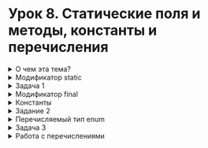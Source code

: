 # Урок 8. Статические поля и методы, константы и перечисления

<details>

<summary>О чем эта тема?</summary>

> Вы уже знакомы с модификаторами доступа ```public```, ```private```, 
> ```protected```, ```default```. > В Java есть ещё одна группа 
> ключевых слов, которую принято называть другими модификаторами (англ. non-access modifiers — «модификаторы не-доступа»). Они уведомляют JVM об особом поведении класса, метода или переменной. 

![S3_02_1695902792.png](L8%2FS3_02_1695902792.png)

В этой теме вы изучите два самых популярных модификатора этой группы 
— ```final``` и ```static```. 
А ещё вы узнаете: 
- какие есть особенности при работе со ```static```-полями и методами;
-  что такое enum и для чего он используется;
- как создать своё перечисление и использовать его элементы в конструкции ```switch```;
- как объявить константу.
</details>

<details>

<summary>Модификатор static</summary>

# Модификатор static

Вы уже встречали модификатор ```static``` (англ. «статический», «неподвижный»), 
когда объявляли метод ```main()```. Из этого урока вы узнаете, 
почему ```static``` обязателен для ```main()```, 
в каких случаях его нужно применять к другим методам и что будет, 
если добавить ```static``` в объявлении переменной.

## Переменная с модификатором static
Переменная, объявленная внутри класса с модификатором ```static```, называется **статической**, 
потому что она привязана исключительно к самому классу и существует независимо от 
его экземпляров. 

Если значение обычной переменной можно менять у каждого из объектов 
по отдельности, то статическая переменная является общей для всех экземпляров класса. 

Это значит, что:
- внутри класса существует только одна копия статической переменной;
- на её значение ссылаются все экземпляры класса;
- если изменить значение статической переменной, оно изменится у всех объектов класса.

Чтобы сделать переменную статической, при её объявлении нужно добавить слово ```static```. 
Модификатор доступа может быть любым: public, private или protected. 
Например, создадим статическую переменную, которая будет хранить значение, 
равное количеству крыльев у класса ```Bird``` (англ. «птица»):
```java
public class Bird {
    public static int numberOfWings = 2;
}
```
Теперь у экземпляров класса ```Bird``` будет по два крыла. 
Если мы увеличим значение статической переменной ```numberOfWings``` в два раза,
то количество крыльев удвоится одновременно у всех объектов. 
А без модификатора ```static``` нам пришлось бы менять значение переменной 
в каждом из них по отдельности. Или останавливать программу, вносить правку в код 
и запускать всё заново.

Обращаться к статическим переменным нужно через имя класса — в формате

```<имя класса>.<имя переменной>```. 

Ведь статическая переменная относится не к конкретному экземпляру, а к самому классу:

```java
public class Practicum {

    public static void main(String[] args) {
        Bird.numberOfWings = 4;
    }
}
```

Теперь добавим в класс ```Bird``` статическую переменную `count` и будем увеличивать её 
значение на единицу при создании нового объекта. 

Так как переменная `count` **статическая**, при создании нового объекта в конструкторе класса `Bird` её значение не перезаписывается заново, а увеличивается на единицу:

Запустите код. Затем уберите ключевое слово static и проверьте, изменился ли результат.

```java
public class Practicum {
    public static void main(String[] args) {

        Bird tweety = new Bird();
        Bird pepper = new Bird();
        Bird flossie = new Bird();
    }
}

class Bird {

    private static int count = 0;

    Bird() {
        count++;
        System.out.println("Количество созданных объектов: " + count);
    }
}
```
```commandline
Результат
Количество созданных объектов: 1

Количество созданных объектов: 2

Количество созданных объектов: 3
```
Итак, переменную нужно делать **статической**, если:
- её значение не зависит от объектов (например, в коде будильника «Бодрое утро»
всем объектам пригодится одинаковый параметр — название приложения, 
поэтому его можно записать в статическую переменную ```static String nameOfApp = "Бодрое утро");```
- её значение будет совместно использоваться всеми объектами одного класса (например, в статической переменной удобно хранить переключатель состояния персонажей: если в компьютерной игре применить к противникам эффект заморозки, все они должны одновременно замереть).

## Метод с модификатором static
```Static```-метод так же, как и ```static```-переменная, принадлежит классу, 
а не конкретному экземпляру, и может использоваться без создания объекта. 
Для того чтобы создать свой статический метод, достаточно при его объявлении 
добавить ключевое слово ```static```:

```java
public static void method() {
} 
```
Внутри класса к **статическому** методу можно обратиться так же, как к обычному, — по имени. 
А для внешнего вызова можно обратиться через имя класса ```<имя класса>.<имя метода>```.

Например, у класса ```Integer``` есть статический метод ```max(int a, int b)```, 
который определяет наибольшее из двух переданных чисел. Вот как его можно применить в коде:
```java
public class Practicum {

    public static void main(String[] args) {
        int max = Integer.max(5, 7);

        System.out.println(max);
    }
}
```

Чаще всего статические методы применяются в утилитарных _(англ. utility — «полезный»)_ 
задачах — они отвечают за выполнение полезных действий, которые не меняют состояние объекта. 
Например, в стандартной библиотеке Java есть класс ```Arrays``` (англ. «множества»). 

Внутри него можно найти статические методы для работы с массивами: сортировку, поиск, сравнение и другие. 
Представим, что у нас есть массив ```int[] buses``` (англ. _bus_ — «автобус») с номерами междугородных автобусов,
которые ездят из Ярославля в Кострому. 
Для вывода на экран всех значений воспользуемся статическим методом ```Arrays.toString(int[] a)```:

```java
import java.util.Arrays;

public class Practicum {

    public static void main(String[] args) {
        int[] buses = {123, 29, 500, 738, 960};
        System.out.println(Arrays.toString(buses));
    }
}
```

## Ограничения статических методов
1. >Статический метод может обращаться только к статическим переменным или методам
```java
public class Practicum {
    String aphorism = "Не рискуя, мы рискуем в сто раз больше.";

    public static void main(String[] args) {
        System.out.println(aphorism);
    }
}
```
Если запустить этот код, то будет получена ошибка. Нестатическая переменная `aphorism` так же, 
как и любая обычная переменная класса, находится внутри объекта. 
Обратиться к ней можно только через ссылку на этот экземпляр. 
А при вызове статического метода ссылка на объект не передаётся. 
Поэтому программа завершилась с ошибкой: “Non-static field ```aphorism``` cannot be referenced from a static context” 
(англ. «На нестатическое поле ```aphorism``` нельзя ссылаться из статического контекста»). 

Если сделать обычную переменную aphorism (англ. «афоризм») статической и запустить код ещё раз, то ошибки уже не будет.
```java
public class Practicum {
    static String aphorism = "Не рискуя, мы рискуем в сто раз больше.";

    public static void main(String[] args) {
        System.out.println(aphorism);
    }
}
```

2. > @Override и static несовместимы

Ещё одно правило: переопределять статические методы нельзя. 
Но вы можете объявить статический метод с одинаковой сигнатурой в родительском классе и классе-наследнике. 
Это один из вариантов сокрытия (_hiding_) — вы уже сталкивались с этим явлением в теме про наследование.

3. > Ключевые слова ```this``` и ```super``` запрещены в ```static```-методах

И последнее ограничение: внутри статического метода нельзя использовать ключевые слова ```this``` и ```super```. 
Потому что они относятся к конкретным объектам класса, 
а ```static```-методы — к самому классу.

Предположим, нам нужно создать класс для хранения фамилии и имени.
И в нём должен быть метод ```parse```, который на вход принимает строку, 
а на выходе возвращает объект класса ```PersonName```.

```java
public class PersonName {

    private String lastName;
    private String firstName;

    // возвращает PersonName из заданной строки:
    public static PersonName parse(String fullName) {
        /* Метод разделяет (англ. split) строку по символу пробела.
        В результате в переменной parts будет массив из двух элементов: фамилия, имя*/ 
        String[] parts = fullName.split(" "); 

        this.lastName = parts[0];
        this.firstName = parts[1];
        
        return this;
    }
}

```

Такой код не скомпилируется. 
Возникнет ошибка: “```PersonName.this``` cannot be referenced from a static context” 
(англ. «Нельзя ссылаться из статического контекста на ```PersonName.this```»).
Чтобы этот код выполнился, необходимо добавить явное создание объекта:

```java
public class Practicum {

    public static void main(String[] args) {
        PersonName name = PersonName.parse("Добронравова Юлия");

        System.out.println(name.getFullName());
    }
}

class PersonName {

    private String lastName;
    private String firstName;

    public PersonName(String lastName, String firstName) {
        this.lastName = lastName;
        this.firstName = firstName;
    }

    public String getFullName() {
        return lastName + " " + firstName;
    }

    public String getFirstName() {
        return firstName;
    }

    // возвращает PersonName из заданной строки:
    public static PersonName parse(String fullName) {
        String[] parts = fullName.split(" ");

        return new PersonName(parts[0], parts[1]);
    }
}
```

## Статический импорт

К переменным и методам с модификатором ```static``` можно обращаться ещё одним способом —
через **_статический импорт_** (англ. ```static import```). 
Благодаря ему со статическими переменными и методами другого класса можно работать как с внутренними.

Например, в этой программе для вычисления площади круга 
мы обращаемся к статической переменной PI на уровне класса:

```java
public class Practicum {
   public static void main(String args[]) {
      int radius = 5;
      double area = Math.PI * (radius * radius); // обращение к переменной PI
      System.out.println("Площадь круга равна: " + area);
   }
}
```
А вот эта же программа, но со статическим импортом:

```java
import static java.lang.Math.PI;

public class Practicum {
   public static void main(String args[]) {
      int radius = 5;
      double area = **PI** * (radius * radius); // обращение к переменной PI
      System.out.println("Площадь круга равна: " + area);
   }
}
```

Благодаря статическому импорту мы смогли обратиться к статической переменной ```PI``` не через класс, а как к обычной переменной. 

Будьте аккуратны: излишне частое использование статического импорта внутри одного куска кода может
сделать программу нечитаемой и неподдерживаемой. 
Используйте ```import static```, только когда вам нужен частый доступ к статическим членам из одного или двух классов. 

## Модификатор ```static``` перед методом ```main()```

JVM выполняет код, начиная с метода ```main()``` — это одно из основных соглашений, принятых разработчиками. 
Если бы не ```main()```, нам приходилось бы для каждой программы указывать метод старта. 

А слово ```static``` необходимо для того, чтобы проект мог запускаться без объектов. 
Иначе нужно было бы каждую программу сопровождать пояснениями о том, какие параметры передавать в конструкторы экземпляров. 

Каждый из модификаторов метода ```public static void main(String[] args)``` обязателен. 
Если не указать ```static```, программа будет скомпилирована без каких-либо ошибок.
Но потом, во время выполнения, JVM будет искать метод `main()` с уровнем доступа `public`, статический,
с типом возвращаемого значения `void` и массивом `String` в качестве аргумента. 

Если такой метод не будет найден, выполнение прервётся с ошибкой: 
“Main method not found in class `A`, please define the main method as: `public static void main(String[] args)`”
(англ. «Ошибка: основной метод не найден в классе `A`. Пожалуйста, определите основной метод как: 
`public static void main(String[] args)`»).



</details>

<details>

<summary>Задача 1</summary>

>Перед вами кусок кода компьютерной игры про Средневековье. 
> В ней есть много разных локаций, в том числе — смешанные леса с хвойными и лиственными деревьями. 
> Вам нужно создать симулятор такого леса, поселить в нём зайцев-беляков. 
> Обратите внимание, что цвет шести у всех зайцев  ```color``` меняется в зависимости от времени года 
> ```season```: зимой — белый, летом — серо-рыжий.
- класс `Practicum`
```java
import java.util.ArrayList;

public class Practicum {

    public static void main(String[] args) {
        ArrayList<MountainHare> hares = new ArrayList<>();
        hares.add(new MountainHare(4, 4.4, 120));
        hares.add(new MountainHare(7, 3.6, 150));
        hares.add(new MountainHare(1, 2.3, 100));

        System.out.println("В лесу лето!");
        // создайте объект "летний лес с зайцами"
       
        System.out.println("Список зайцев:");
        // напечатайте список всех зайцев

        System.out.println("В лесу зима!");
        // поменяйте время года на зиму

		System.out.println("Список зайцев:");
        // напечатайте список всех зайцев
    }

}
```

- класс `MountainHare`
```java
public class MountainHare {

    // добавьте переменные и конструктор

    @Override
    public String toString() {
        return "Заяц-беляк: " +
            "age=" + age +
            ", weight=" + weight +
            ", jumpLength=" + jumpLength +
            ", color=" + color +
            '.';
    }
}
```

- класс `Forest`
```java
import java.util.ArrayList;

public class Forest {
private ArrayList<MountainHare> hares;

    // объявите недостающие переменные и добавьте конструктор

    // добавьте метод setSeason(String newSeason)
    // в этом методе реализуйте логику смены цвета шубок зайцев-беляков

	    // добавьте метод printHares()
    
}
```
### Подсказки

- Так как цвет шерсти у всех зайцев одинаковый и меняется одновременно, 
переменная `color` должна быть статической. А остальные параметры индивидуальны для каждого зайца.
- Время года одинаково для всех лесов смешанного типа, 
поэтому переменная `season` должна быть статической. 
Чтобы запретить смену времени года без изменения цвета шубок, 
необходимо объявить эту переменную с модификатором `private`.
- Метод `setSeason(String newSeason)` должен быть статическим,
так как смена времени года не зависит от конкретного объекта леса. 
В этом методе реализуйте логику смены цвета шубок зайцев-беляков: 
если время года — `"зима"`, то цвет зайцев — `"белый"`, а иначе — `"серо-рыжий"`.
- Команда автогенерации `alt+Insert` (`⌘ + N`— для Mac OS X) поможет с конструкторами и сеттером.
- Печать списка зайцев можно реализовать с помощью цикла `for` по списку `(MountainHare hare : hares)`.
- Для того чтобы создать летний лес, воспользуйтесь сеттером и поменяйте сезон на `"лето"`.

</details>

<details>

<summary>Модификатор final</summary>

Одни элементы кода могут обновлять свои значения — например, обычные и ```static```-переменные,
а другие должны оставаться неизменными. Для всего, что в программе менять нельзя, 
есть модификатор ```final``` (англ. «окончательный»).
Рассмотрим разницу между обычной переменной и ```final``` на примере птиц. 
Живая птица находится в постоянном движении. Она летает, поёт и меняет цвет оперения. 
Эти характеристики удобнее всего хранить в обычных переменных.
Другое дело — бронзовая птица. Статуэтки не меняются, и в этом их ценность. 
Если мы хотим, чтобы такая птица «застыла» в нашем коде, 
её положение нужно записать в `final`-переменную.

### Переменная с модификатором `final`
Если при объявлении переменной добавить модификатор `final`,
то после инициализации её значение станет окончательным — изменить его будет нельзя. Например:

```java
public class Practicum {
 
    public static void main(String[] args) {
        final String figureOfEarth = "spherical"; // инициализация final-переменной 
        figureOfEarth = "flat"; // попытка изменить значение final-переменной

        System.out.println(figureOfEarth);
    }
}

```
Такая программа вызовет ошибку, поскольку идет попытка присвоить новое значение `final`-переменной.
```
submission/Practicum.java:5: error: cannot assign a value to final variable figureOfEarth

        figureOfEarth = "flat"; // попытка изменить значение final-переменной

        ^

1 error
```
> Мы попытались присвоить переменной `figureOfEarth` (от англ. «форма Земли») 
> новое значение `"flat"`, и программа завершила работу с ошибкой. 
> Потому что `figureOfEarth` — это `final`-переменная, а значит, она может быть проинициализирована только один раз.


Для переменных с примитивным типом это правило работает всегда. Если же `final`-переменная ссылается на объект,
то ситуация более сложная:
- состояние объекта менять можно;
- а вот присваивать `final`-переменной другой объект нельзя.

Запустите программу и посмотрите, как меняется состояние объекта,
на который ссылается `final`-переменная `incomeBook` (от англ. «книга доходов»):
```java
import java.util.ArrayList;
import java.util.List;

public class Practicum {

    public static void main(String[] args) {
				
				// инициализация final-переменной:
        final List<Integer> incomeBook = new ArrayList<>();
        
        System.out.println(sum(incomeBook));

        // изменение состояния объекта:
        incomeBook.add(4300);
        incomeBook.add(1500);

        System.out.println(sum(incomeBook));
    }

    public static int sum(List<Integer> list) {
        int sum = 0;

        for (int i : list) {
            sum = sum + i;
        }

        return sum;
    }
}

```
Попробуем переменной `incomeBook` после её инициализации присвоить другой объект.
Например, добавим строку: `incomeBook` = new ArrayList<>();.
```java
import java.util.ArrayList;
import java.util.List;

public class Practicum {

    public static void main(String[] args) {
				
				// инициализация final-переменной:
        final List<Integer> incomeBook = new ArrayList<>();
        
        System.out.println(sum(incomeBook));

        // изменение состояния объекта:
        incomeBook.add(4300);
        incomeBook.add(1500);
        incomeBook = new ArrayList<>(); // попытка final-переменной присвоить новый объект 
        System.out.println(sum(incomeBook));
    }

    public static int sum(List<Integer> list) {
        int sum = 0;

        for (int i : list) {
            sum = sum + i;
        }

        return sum;
    }
}
```
> при запуске этой программы мы получим ошибку, так как пытаемся `final`-переменной присвоить новый объект


```
submission/Practicum.java:16: error: cannot assign a value to final variable incomeBook

        incomeBook = new ArrayList<>();

        ^

1 error
```


Переменную с модификатором `final` необязательно инициализировать сразу.
Это можно сделать в любой момент после её объявления и до первого применения в коде.
Будьте аккуратны: любое присвоенное ей значение станет финальным.
Например, добавим инициализацию переменной `yearOfBirth` (от англ. «год рождения») после объявления:

```java
import java.util.ArrayList;
import java.util.List;

public class Practicum {

    public static void main(String[] args) {
        final int yearOfBirth; // объявление final-переменной
        yearOfBirth = 1989;
        System.out.println("Я родился в " + yearOfBirth + " году."); // первое применение final-переменной
    }
}

```

Есть ещё одно правило. Переменная с модификатором `final` уровня класса обязательно должна 
быть проинициализирована:
- при объявлении — если значение для всех объектов одинаково;
- или в теле конструктора — если значение для каждого экземпляра класса уникально.

При этом и в том, и в другом случае у каждого из объектов будет своё финальное поле,
а не общее, как в случае с модификатором `static`.

Если вы запустите этот код, возникнет ошибка.
```java
public class Practicum {

    private final int busTicket = 990;
    private final int airplaneTicket;
    private final int trainTicket;

    public Practicum() {
        this.airplaneTicket = 3590;
    }

    public int getTotalPrice() {
        return busTicket + airplaneTicket + trainTicket;
    }

    public static void main(String[] args) {
        Practicum practicum = new Practicum();
        System.out.println("Расходы на транспорт в путешествии: " + practicum.getTotalPrice() + " р.");
    }
}
```
Появится ошибка, поскольку мы пытаемся обратиться к значению переменной `trainTicket`, которая не проинициализирована.
```
submission/Practicum.java:9: error: variable trainTicket might not have been initialized

    }

    ^

1 error

```
На практике такой вариант инициализации финальных переменных уровня класса, 
как у  `busTicket` из примера выше, встречается редко. 
Обычно такие переменные инициализируют значением из входных параметров конструктора.

### Метод с модификатором `final`

Модификатор `final` защищает метод от переопределения в подклассе. 
Это значит, что реализация метода самодостаточна и завершена — 
дорабатывать или менять его в дочернем классе нельзя.
Допустим, у нас есть класс `Bicycle` (англ. «велосипед»). 
От него можно унаследовать подклассы для велосипедов с разными спецификациями:
- спортивных или шоссейных;
- двух-, трёх- или четырёхколёсных и т. д.

Но независимо от вида велосипеда, он обязательно должен делать две вещи:
- снижать скорость — если велосипедист нажимает на тормоз,
- и разгоняться — если активно крутятся педали.

Поэтому метод торможения `applyBrake` и 
метод разгона `speedUp` можно объявить с модификатором `final`, 
чтобы их нельзя было переопределить.

```java
public class Bicycle {
    
    protected int speed;
        
    public final void applyBrake() {
        speed--;
    }
        
    public final void speedUp() {
        speed++;
    }
}
```

А вот к `private`-методам применять ключевое слово `final` 
не нужно — их и без него никогда и нигде нельзя переопределять. 
К конструктору тоже нет необходимости добавлять `final`,
потому что он никогда не наследуется.

### Класс с модификатором `final`

Чтобы запретить наследование класса, объявите его `final`. 
Тогда создать от него подклассы будет невозможно.

Посмотрите на этот код:

```java
public final class Bicycle {
}

public class MountainBike extends Bicycle {
} 
```

Так как класс `Bicycle` объявлен с модификатором `final`, от него нельзя наследоваться.

На этапе компиляции программа завершится с ошибкой:
“Cannot inherit from final `Bicycle`” (англ. «У класса `Bicycle` не может быть подклассов».)

А ещё все его методы тоже становятся `final`. Это логично: раз от класса нельзя ничего наследовать, то и переопределить его методы не получится.

> 📌 Если автор кода создал класс с модификатором `final`, 
> значит, он хотел, чтобы его структура оставалась 
> постоянной из соображений логики или безопасности.

Вы уже встречались с `final`-классами. 
Как правило, это классы-обёртки: `Integer`, `Boolean`, `Double` и другие.
</details>

<details>
<summary>Константы</summary>

Переменная — не единственный способ хранения данных в программе. 
Есть ещё «постоянная», или **константа** (англ. _constant_), — она называется так, потому что изменить её значение во время работы программы невозможно.

Вы наверняка встречались с константами в школе — на уроках математики, химии или физики. 
Там константами называются величины, которые не меняются никогда: 
скорость света в вакууме или число π.


В отличие от них, константы в программировании постоянны 
только во время выполнения программы. Например, в коде онлайн-магазина может б
ыть константа для хранения минимальной суммы заказа: `MIN_ORDER_PRICE = 1000;`.
Если через год количество покупателей вырастет и затраты на логистику снизятся, 
эту сумму можно будет уменьшить. Разработчик просто заменит в коде
значение константы `MIN_ORDER_PRICE = 500;` и выпустит новую версию приложения.

В этом уроке мы расскажем о том, как создавать и правильно применять константы.

### Как сделать переменную константой

В стандартной библиотеке Java есть много констант. Вот некоторые из них:
* `MIN_VALUE` (минимальное значение) и `MAX_VALUE` (максимальное значение) класса `Integer`,
* `TRUE` и `FALSE` класса `Boolean` и многие другие.

Программист может не только обращаться к стандартным константам, «зашитым» в язык программирования, но и создать свои.

Константа в Java — это статическое финальное поле. 
Чтобы его создать, примените модификаторы static и final. 
И обязательно инициализируйте его при объявлении. Делается это так:

```java
static final тип ИМЯ_КОНСТАНТЫ = значение; // объявление и инициализация константы
```
> Если не инициализировать `static final` константу сразу — произойдёт ошибка компиляции.

При этом порядок написания модификаторов не имеет значения: `static final` или `final static`.
И в том, и в другом случае мы получим константу.

```java
public static final double PI = 3.14; // объявление и инициализация числа π 
```
Для имён констант в Java принято использовать стиль **SCREAMING_SNAKE_CASE** 
(англ. «регистр кричащей змеи») — слова внутри имени пишутся в верхнем регистре 
и разделяются символом подчёркивания. 
Благодаря этому константы можно быстро отличить от обычных переменных:

```java
static final int MAX_VALUE = 1000; //это константа
static final String PLAN_IDENTIFICATOR = "planId"; // и это константа

final double length = 4.5; // финальная переменная
boolean isCompleted = false; // логическая переменная
```
![img.png](img.png)


Переменную с модификатором `final` тоже можно назвать **константой**. 
Она константна на уровне отдельных объектов, при этом её значение для каждого из них может быть разным.

Например, в классе `Cat` можно создать финальную переменную `final String furColor;`.
В конструкторе объектов у `firstCat` ей будет присвоено значение `"grey"`, а у `secondCat` — `"white"`. 
И в том, и в другом случае переменная `furColor` — неизменяемая, 
но значения у неё при этом разные.

А константы, которые объявляются через `static final`, общие для всех объектов.
У того же класса `Cat` может быть константа `static final SOUND = "МЯУ!"`, и она будет храниться в единственном экземпляре для всех объектов класса.

![img_1.png](img_1.png)

### Значения констант

В константе может храниться не только единичное значение, 
но и полноценное выражение, включающее обращения к другим статическим полям или вызовы статических методов. Такие выражения помогают улучшить читаемость кода.

Представьте, что вы участвуете в разработке приложения, 
с помощью которого можно бронировать отели по всему миру и оставлять о них отзывы. 
Вам нужно поставить ограничение на максимальный размер загружаемого фото — 5 Мбайт. 
В Java основная единица измерения при работе с файлами — байт, 
поэтому допустимый размер файла необходимо преобразовать в байты.
Есть два основных варианта действий:

* завести константу с единичным значением: `static final int MAX_FILE_SIZE = 5242880;`
* или поместить в неё выражение: `static final int MAX_FILE_SIZE = 5 * 1024 * 1024;`.

В первом случае программисту придётся посчитать значение в калькуляторе и 
вписать это огромное число в константу. 
А тот, кто будет работать с кодом после него, вряд ли сможет сразу понять, 
сколько мегабайтов прячется за этими цифрами.

Если же в константу `MAX_FILE_SIZE` записать выражение, 
оно вычислится один раз и сохранится в памяти компьютера. 
Любой программист, которому потом понадобится уточнить, 
каким может быть максимальный размер файла, 
сразу поймёт, что это 5 Мбайт. Ещё один плюс: изменить значение такой константы очень легко. 
Например, чтобы увеличить её до 10 Мбайт, достаточно заменить в выражении `5` на `10`. 
И никакой калькулятор не нужен!

### Применение
Константы помогают бороться с **магическими**, 
то есть не понятно что означающими числами (от англ. _magic numbers_) в коде.
Посмотрите на этот метод:

```java
public class Registration {

    public void validateCredentials(String phone, String password) {
        if (phone.length() != 11) {
            System.out.println("Введите номер в формате 7xxxxxxxxxxx, где x - любая цифра.");
        }
        if (password.length() < 8) {
            System.out.println("Минимальная длина пароля: 8 знаков.");
        }
    }
}
```

В нём есть две проблемы:
* Во-первых, чтобы понять, что такое 11 и 8, вам нужно прочитать весь код. 
Это и есть магические числа.
* Во-вторых, если мы захотим изменить одно из них, например, 
значение минимальной длины пароля, нужно будет искать это число и менять его во всём коде. 
Потому что это значение используется не только в условии оператора `if`, 
но и в сообщении, которое выводится на экран пользователя. А теперь представьте,
что у вас не два магических числа, а несколько десятков, и все они разбросаны по
разным строчкам кода.
* 

Чтобы исправить это, нужно добавить в метод константы с подходящими именами.

Вынесем магические числа в константы с именами `MIN_PASSWORD_LENGTH` и `PHONE_LENGTH`.

```java

public class Registration {
   public static final int MIN_PASSWORD_LENGTH = 8;
  public static final int PHONE_LENGTH = 11;
    public static void validateCredentials(String phone, String password) {
        if (phone.length() != PHONE_LENGTH) {
            System.out.println("Введите номер в формате 7xxxxxxxxxxx, где x - любая цифра.");
        }
        if (password.length() < MIN_PASSWORD_LENGTH) {
            System.out.println("Минимальная длина пароля: 8 знаков.");
        }
    }

    public static void main(String[] args) {
        validateCredentials("7901000000", "Qwerty");
    }
}

```

Обратите внимание, что строки из метода `println()` в общем случае не выносятся в константы, 
потому что их назначение и так понятно. 
Но если какой-то текст в программе повторяется слишком часто, то можно и его сделать константой.

</details>

<details>
<summary>Задание 2</summary>

Во всех банковских приложениях есть возможность перевода денег. 
Как правило, прежде чем выполнить перевод, система должна проверить, 
правильно ли введены все необходимые данные.
Ваша задача — реализовать класс `TransactionValidator`, 
в котором будет находиться логика проверки суммы перевода. 
Минимальная сумма перевода — `MIN_AMOUNT` (1 р.), 
максимальная сумма перевода — `MAX_AMOUNT` (5000 р.).

### Practicum
```java
import java.util.Scanner;

public class Practicum {

    public static void main(String[] args) {
        Scanner scanner = new Scanner(System.in);

        System.out.println("Пожалуйста, введите сумму перевода в рублях.");
        // считайте сумму перевода при помощи scanner.nextDouble()

        boolean isValid = ... // добавьте вызов метод isValidAmount
        if (isValid) 
            System.out.println("Спасибо! Ваш перевод на сумму " + amount + " р. успешно выполнен.");
        }
    }
}
```
### TransactionValidator
```java
public class TransactionValidator {
    // объявите константы

    // объявите метод isValidAmount()
    // внутри метода добавьте проверки на минимальную и максимальную сумму перевода
    System.out.println("Минимальная сумма перевода: " + ... + " р. Попробуйте ещё раз!");
    System.out.println("Максимальная сумма перевода: " + ... + " р. Попробуйте ещё раз!");
}

```


### Подсказки

* Метод `isValidAmount` нужно сделать статическим.
* Метод `isValidAmount` на вход будет принимать сумму перевода, а на выходе возвращать `true`, если все проверки успешно пройдены, или `false`, если обнаружены ошибки.
* Для объявления констант используйте модификаторы `public static final`.
* Сумма перевода может содержать цифры после запятой.
* Константы должны быть не только в выражении `if`, но и в сообщениях об ошибке.

</details>

<details>
<summary>Перечисляемый тип enum</summary>


Кроме примитивов и классов, в Java есть специальный тип данных, 
который называется **перечисление** (англ. _enumerated type_, «перечисляемый тип»).
Он нужен для хранения множества значений — но не любого, а ограниченного.

Вот примеры таких ограниченных множеств: четыре времени года, семь нот, четыре стороны света, 
семь дней недели, двенадцать месяцев и так далее. 
В этом уроке вы научитесь создавать перечисления и узнаете, как с ними работать.

### Как создать перечисление
Для объявления перечисления применяется ключевое слово `enum`. 
После него пишется имя в UpperCamelCase, 
а затем в фигурных скобках перечисляются элементы ограниченного множества — списком, 
через запятую.
Например, перечисление дней недели выглядит так:

```java
public enum DayOfWeek {
    MONDAY,
    TUESDAY,
    WEDNESDAY,
    THURSDAY,
    FRIDAY,
    SATURDAY,
    SUNDAY
}
```
Все элементы перечисления принято писать как константы: 
в верхнем регистре, разделяя слова внутри названий символами подчёркивания.
Дело в том, что перечисляемый тип по сути — это и есть список логически связанных констант. 
Ведь количество сторон света или времён года вряд ли когда-нибудь изменится.

Поэтому иногда значения перечисления так и называют: константы перечисления. 
Каждая из них — `static final` и не может быть изменена после создания.
![img_2.png](img_2.png)

Создадим перечисление `TrafficLight`, состоящее из трёх сигналов стандартного светофора:
красного (red), жёлтого (yellow) и зелёного (green).
```java
// объявите перечисление
enum TrafficLight {
    RED,
    YELLOW,
    GREEN
} 

```

Чтобы создать перечисление в IntelliJ IDEA:
* в структуре текущего проекта выберите New → Java Class;
* в появившемся окне введите имя нового файла (оно должно совпадать с названием перечисления) и выберите тип Enum.

![img_3.png](img_3.png)

### Переменная с типом `enum`
Так же, как создаются переменные с типом `String` или `int`, 
можно создавать переменные с типом объявленного перечисления. 
В такой переменной можно, например, хранить жанр фильма.


```java

public class Film {
    String title;
    FilmGenre genre;
}

enum FilmGenre {
    FAMILY, // семейный
    COMEDY, // комедия
    DOCUMENTARY, // документальный
    DRAMA, // драма
    HORROR, // фильм ужасов
    FANTASY, // фантастический
    THRILLER // триллер
}

```

Значение переменной `genre`, как и других переменных c типом `enum`, 
нужно инициализировать в упрощённом виде — без оператора `new`.
```java
FilmGenre genre = FilmGenre.COMEDY;

```

Это связано с тем, что переменной с типом enum можно присвоить только то значение,
которое определено в перечислении, а значит, 
существует в единственном экземпляре на всю программу. 
В примере с фильмами переменной genre можно присвоить
только одно из значений перечисления `FilmGenre`.

Элементы перечисления можно сравнивать друг с другом с помощью оператора `==`. 
На этом строится фильтр фильмов по определённому жанру:

```java
import java.util.ArrayList;

public class Practicum {

    public static void main(String[] args) {
        ArrayList<Film> films = new ArrayList<>();
        films.add(new Film("Зелёная миля", FilmGenre.DRAMA));
        films.add(new Film("Побег из Шоушенка", FilmGenre.DRAMA));
        films.add(new Film("Властелин колец: Братство Кольца", FilmGenre.FANTASY));
        films.add(new Film("Король Лев", FilmGenre.FAMILY));

        filterByGenre(films, FilmGenre.FAMILY);
    }

    // метод для фильтрации списка фильмов по жанру:
    public static void filterByGenre(ArrayList<Film> films, FilmGenre genre) {
        for (Film film : films) {
            // Сравнение жанра фильма из списка с искомым жанром:
            if (film.getGenre() == genre) {
                System.out.println(film.getTitle());
            }
        }
    }
}

class Film {
    private String title;
    private FilmGenre genre;

    public Film(String title, FilmGenre genre) {
        this.title = title;
        this.genre = genre;
    }

    public String getTitle() {
        return title;
    }

    public FilmGenre getGenre() {
        return genre;
    }
}

enum FilmGenre {
    FAMILY, // семейный
    COMEDY, // комедия
    DOCUMENTARY, // документальный
    DRAMA, // драма
    HORROR, // фильм ужасов
    FANTASY, // фантастический
    THRILLER // триллер
}

```
```
Результат
Король Лев
```

</details>

<details>
<summary>Задача 3
</summary>
Перед вами часть программы для хранения списка задач с приоритетом. Приоритет (англ. _task priority_) может быть:
* высокий (англ. high) — `TaskPriority.HIGH`,
* средний (англ. medium) — `TaskPriority.MEDIUM`,
* низкий (англ. low) — `TaskPriority.LOW`.
Вам нужно реализовать поиск задач с наивысшим приоритетом из предложенного списка.

### class Practicum
```java
// импортируйте нужные пакеты

public class Practicum {

    public static void main(String[] args) {
        ArrayList<Task> tasks = new ArrayList<>();
        tasks.add(new Task(TaskPriority.HIGH, "Оплатить интернет."));
        tasks.add(new Task(TaskPriority.LOW, "Сходить в парикмахерскую."));
        tasks.add(new Task(TaskPriority.MEDIUM, "Выбрать подарок подруге на ДР."));
        tasks.add(new Task(TaskPriority.MEDIUM, "Купить билеты в театр."));
        tasks.add(new Task(TaskPriority.HIGH, "Посетить вебинар по английскому языку."));
        tasks.add(new Task(TaskPriority.LOW, "Купить пылесос."));

        System.out.println("Задачи с наивысшим приоритетом на сегодня:");
        ... // цикл for для поиска задач
    }
}
```
### class Task
```java
public class Task {

    ... // добавьте переменную priority с приоритетом задачи
    private String description;

    ...// добавьте конструктор класса

    ... // добавьте метод get для приоритета

    public String getDescription() {
        return description;
    }
}
```

### перечисление TaskPriority
```java
... // добавьте перечисление TaskPriority
```


### Подсказки

* Для работы со списками вам понадобятся импортировать класс `ArrayList`.
* Для хранения значений приоритета создайте перечисление `TaskPriority`.
* Цикл `for` поможет перебрать все дела в списке.
* Для поиска задач с максимальным приоритетом `TaskPriority.HIGH`воспользуйтесь оператором `==`.

</details>

<details>
<summary>Работа с перечислениями</summary>

</details>